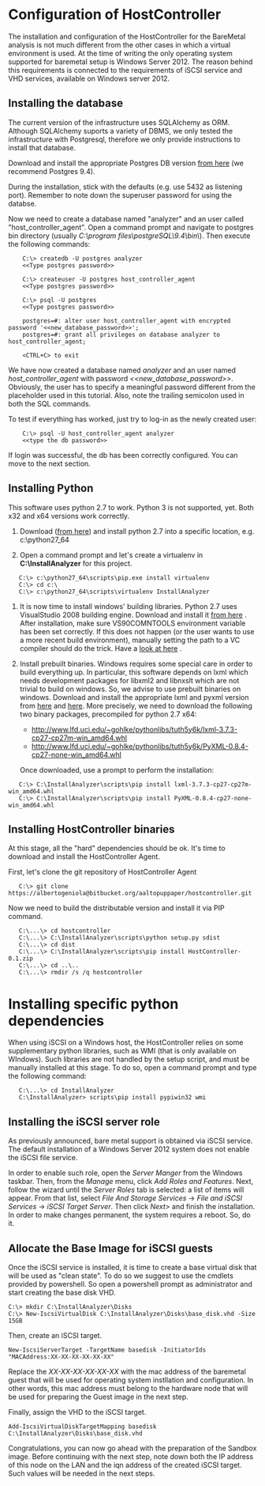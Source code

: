# Configuration of HostController
The installation and configuration of the HostController for the BareMetal analysis is not much different from the other cases in which a virtual environment is used.
At the time of writing the only operating system supported for baremetal setup is Windows Server 2012. The reason behind this requirements is connected to the requirements of iSCSI service and VHD services, available on Windows server 2012.

## Installing the database
The current version of the infrastructure uses SQLAlchemy as ORM. Although SQLAlchemy suports a variety of DBMS, we only tested the infrastructure with Postgresql, therefore we only provide instructions to install that database.

Download and install the appropriate Postgres DB version [from here](https://www.enterprisedb.com/downloads/postgres-postgresql-downloads#windows) (we recommend Postgres 9.4).

During the installation, stick with the defaults (e.g. use 5432 as listening port). Remember to note down the superuser password for using the databse.

Now we need to create a database named "analyzer" and an user called "host_controller_agent". Open a command prompt and navigate to postgres bin directory (usually _C:\program files\postgreSQL\9.4\bin\\_). Then execute the following commands:

```
    C:\> createdb -U postgres analyzer
    <<Type postgres password>>

    C:\> createuser -U postgres host_controller_agent
    <<Type postgres password>>

    C:\> psql -U postgres
    <<Type postgres password>>

    postgres=#: alter user host_controller_agent with encrypted password '<<new_database_password>>';
    postgres=#: grant all privileges on database analyzer to host_controller_agent;

    <CTRL+C> to exit
```

We have now created a database named _analyzer_ and an user named _host\_controller\_agent_ with password _<<new_database_password>>_. Obviously, the user has to specify a meaningful password different from the placeholder used in this tutorial. Also, note the trailing semicolon used in both the SQL commands.

To test if everything has worked, just try to log-in as the newly created user:
```
    C:\> psql -U host_controller_agent analyzer
    <<type the db password>>
```

If login was successful, the db has been correctly configured. You can move to the next section.

## Installing Python
This software uses python 2.7 to work. Python 3 is not supported, yet. Both x32 and x64 versions work correctly.

1. Download ([from here](https://www.python.org/ftp/python/2.7.13/python-2.7.13.amd64.msi)) and install python 2.7 into a specific location, e.g. c:\python27_64

1. Open a command prompt and let's create a virtualenv in **C:\InstallAnalyzer** for this project.
```
   C:\> c:\python27_64\scripts\pip.exe install virtualenv
   C:\> cd c:\
   C:\> c:\python27_64\scripts\virtualenv InstallAnalyzer
```

1. It is now time to install windows' building libraries. Python 2.7 uses VisualStudio 2008 building engine.
   Download and install it [from here](https://www.microsoft.com/en-us/download/details.aspx?id=44266) . After installation, make sure VS90COMNTOOLS environment variable has been set correctly.
   If this does not happen (or the user wants to use a more recent build environment), manually setting the path to a VC compiler should do the trick. Have a [look at here](http://stackoverflow.com/questions/2817869/error-unable-to-find-vcvarsall-bat) .

1. Install prebuilt binaries.
   Windows requires some special care in order to build everything up. In particular, this software depends on lxml which needs development packages for libxml2 and libnxslt which are not trivial to build on windows.
   So, we advise to use prebuilt binaries on windows. Download and install the appropriate lxml and pyxml version from [here](http://www.lfd.uci.edu/~gohlke/pythonlibs/#lxml) and [here](http://www.lfd.uci.edu/~gohlke/pythonlibs/#pyxml).
   More precisely, we need to download the following two binary packages, precompiled for python 2.7 x64:
    - http://www.lfd.uci.edu/~gohlke/pythonlibs/tuth5y6k/lxml-3.7.3-cp27-cp27m-win_amd64.whl
    - http://www.lfd.uci.edu/~gohlke/pythonlibs/tuth5y6k/PyXML-0.8.4-cp27-none-win_amd64.whl

   Once downloaded, use a prompt to perform the installation:
```
   C:\> C:\InstallAnalyzer\scripts\pip install lxml-3.7.3-cp27-cp27m-win_amd64.whl
   C:\> C:\InstallAnalyzer\scripts\pip install PyXML-0.8.4-cp27-none-win_amd64.whl
```

## Installing HostController binaries
At this stage, all the "hard" dependencies should be ok. It's time to download and install the HostController Agent.

First, let's clone the git repository of HostController Agent

```
   C:\> git clone https://albertogeniola@bitbucket.org/aaltopuppaper/hostcontroller.git
```

Now we need to build the distributable version and install it via PIP command.
```
   C:\...\> cd hostcontroller
   C:\...\> C:\InstallAnalyzer\scripts\python setup.py sdist
   C:\...\> cd dist
   C:\...\> C:\InstallAnalyzer\scripts\pip install HostController-0.1.zip
   C:\...\> cd ..\..
   C:\...\> rmdir /s /q hostcontroller
```

# Installing specific python dependencies
When using iSCSI on a Windows host, the HostController relies on some supplementary python libraries, such as WMI (that is only available on WIndows).
Such libraries are not handled by the setup script, and must be manually installed at this stage. To do so, open a command prompt and type the following command:

```
   C:\...\> cd InstallAnalyzer
   C:\InstallAnalyzer> scripts\pip install pypiwin32 wmi
```

## Installing the iSCSI server role
As previously announced, bare metal support is obtained via iSCSI service. The default installation of a Windows Server 2012 system does not enable the iSCSI file service. 

In order to enable such role, open the _Server Manger_ from the Windows taskbar. Then, from the _Manage_ menu, click _Add Roles and Features_.
Next, follow the wizard until the _Server Roles_ tab is selected: a list of items will appear. From that list, select _File And Storage Services_ -> _File and iSCSI Services_ -> _iSCSI Target Server_.
Then click _Next>_ and finish the installation. In order to make changes permanent, the system requires a reboot. So, do it.

## Allocate the Base Image for iSCSI guests
Once the iSCSI service is installed, it is time to create a base virtual disk that will be used as "clean state".
To do so we suggest to use the cmdlets provided by powershell. So open a powershell prompt as administrator and start creating the base disk VHD.

```
C:\> mkdir C:\InstallAnalyzer\Disks
C:\> New-IscsiVirtualDisk C:\InstallAnalyzer\Disks\base_disk.vhd -Size 15GB
```

Then, create an iSCSI target.

```
New-IscsiServerTarget -TargetName basedisk -InitiatorIds "MACAddress:XX-XX-XX-XX-XX-XX"
```

Replace the _XX-XX-XX-XX-XX-XX_ with the mac address of the baremetal guest that will be used for operating system instllation and configuration.
In other words, this mac address must belong to the hardware node that will be used for preparing the Guest image in the next step. 

Finally, assign the VHD to the iSCSI target.

```
Add-IscsiVirtualDiskTargetMapping basedisk C:\InstallAnalyzer\Disks\base_disk.vhd
```

Congratulations, you can now go ahead with the preparation of the Sandbox image.
Before continuing with the next step, note down both the IP address of this node on the LAN and the iqn address of the created iSCSI target. 
Such values will be needed in the next steps.